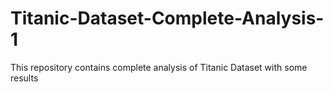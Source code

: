 # Titanic-Dataset-Complete-Analysis-1
This repository contains complete analysis of Titanic Dataset with some results
